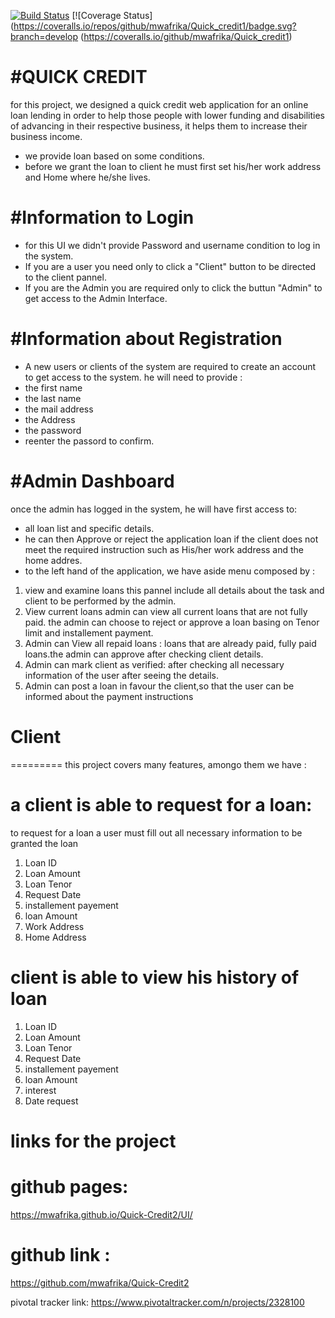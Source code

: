 
[![Build Status](https://travis-ci.org/mwafrika/Quick_credit1.png?branch=develop)](https://travis-ci.org/mwafrika/Quick_credit1)
[![Coverage Status](https://coveralls.io/repos/github/mwafrika/Quick_credit1/badge.svg?branch=develop (https://coveralls.io/github/mwafrika/Quick_credit1)

#QUICK CREDIT
==============

for this project, we designed a quick credit web application for an online loan lending in order to help those people with lower funding and disabilities of advancing in their respective business, it helps them to increase their business income.
- we provide loan based on some conditions.
- before we grant the loan to client he must first set his/her work address and Home where he/she lives.

#Information to Login
======================

- for this UI we didn't provide Password and username condition to log in the system. 
- If you are a user you need only to click a "Client" button to be directed to the client pannel.
- If you are the Admin you are required only to click the buttun "Admin" to get access to the Admin Interface.

#Information about Registration
================================

- A new users or clients of the system are required to create an account to get access to the system.
he will need to provide :
- the first name
- the last name
- the mail address
- the Address
- the password 
- reenter the passord to confirm.

#Admin Dashboard
================

once the admin has logged in the system, he will have first access to:
- all loan list and specific details.
- he can then Approve or reject the application loan if the client does not meet the required instruction such as His/her work address     and the home addres.
- to the left hand of the application, we have aside menu composed by :
1) view and examine loans
   this pannel include all details about the task and client to be performed by the admin.
2) View current loans
 admin can view all current loans that are not fully paid. the admin can choose to reject or approve a loan basing on Tenor limit and installement payment. 
3) Admin can View all repaid loans : loans that are already paid, fully paid loans.the admin can approve after checking client details.
4) Admin can mark client as verified: after checking all necessary information of the user after seeing the details.
5) Admin can post a loan in favour the client,so that the user can be informed about the payment instructions

# Client
=========
this project covers many  features, amongo them we have :
# a client is able to request for a loan:

 to request for a loan a user must fill out all necessary information to be granted the loan
 1) Loan ID
 2) Loan Amount 
 3) Loan Tenor 
 4) Request Date
 5) installement payement
 6) loan Amount
 7) Work Address
 8) Home Address
 
 # client is able to view his history of loan 
 
 1) Loan ID
 2) Loan Amount 
 3) Loan Tenor 
 4) Request Date
 5) installement payement
 6) loan Amount
 7) interest
 8) Date request  
 
# links for the project

github pages:
============
https://mwafrika.github.io/Quick-Credit2/UI/

github link :
=============
https://github.com/mwafrika/Quick-Credit2

pivotal tracker link:
https://www.pivotaltracker.com/n/projects/2328100


